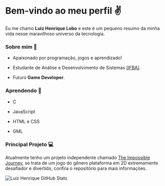 # Bem-vindo ao meu perfil ✌️  
  

Eu me chamo __Luiz Henrique Lobo__ e este é um pequeno
resumo da minha vida nesse maravilhoso universo da tecnologia.

### Sobre mim 👦   
  

* Apaixonado por programação, jogos e aprendizado!

* Estudante de Análise e Desenvolvimento de Sistemas [(IFBA)](https://portal.ifba.edu.br/).

* Futuro __Game Developer__.

### Aprendendo 📘  

* C

* JavaScript

* HTML e CSS

* GML

### Principal Projeto 💻  

Atualmente tenho um projeto independente chamado [The Impossible Journey](https://github.com/LuizHenriqueLobo1/The-Impossible-Journey), se trata de um jogo do gênero plataforma em 2D extremamente
desafiador e divertido, confira o repositório para mais informações.  
  
  

![Luiz Henrique GitHub Stats](https://github-readme-stats.vercel.app/api?username=luizhenriquelobo1&show_icons=true)

<!--
**LuizHenriqueLobo1/luizhenriquelobo1** is a ✨ _special_ ✨ repository because its `README.md` (this file) appears on your GitHub profile.

Here are some ideas to get you started:

- 🔭 I’m currently working on ...
- 🌱 I’m currently learning ...
- 👯 I’m looking to collaborate on ...
- 🤔 I’m looking for help with ...
- 💬 Ask me about ...
- 📫 How to reach me: ...
- 😄 Pronouns: ...
- ⚡ Fun fact: ...
-->
